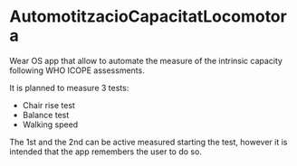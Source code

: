 # AutomotitzacioCapacitatLocomotora

Wear OS app that allow to automate the measure of the intrinsic capacity following WHO ICOPE assessments.

It is planned to measure 3 tests:

- Chair rise test
- Balance test
- Walking speed

The 1st and the 2nd can be active measured starting the test, however it is intended that the app remembers the user to do so.
